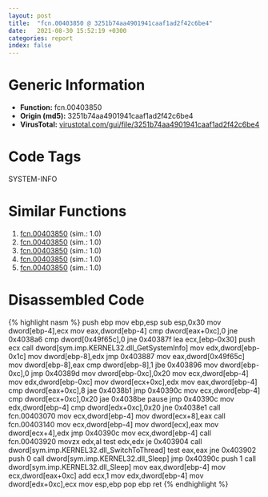 ```yaml
---
layout: post
title:  "fcn.00403850 @ 3251b74aa4901941caaf1ad2f42c6be4"
date:   2021-08-30 15:52:19 +0300
categories: report
index: false
---
```


# Generic Information
- **Function:** fcn.00403850
- **Origin (md5):** 3251b74aa4901941caaf1ad2f42c6be4
- **VirusTotal:** [virustotal.com/gui/file/3251b74aa4901941caaf1ad2f42c6be4][virustotal_ref]

# Code Tags
<span class="tag" id="SYSTEM-INFO">SYSTEM-INFO</span>


# Similar Functions

1. [fcn.00403850][similar_1_ref] (sim.: 1.0)
2. [fcn.00403850][similar_2_ref] (sim.: 1.0)
3. [fcn.00403850][similar_3_ref] (sim.: 1.0)
4. [fcn.00403850][similar_4_ref] (sim.: 1.0)
5. [fcn.00403850][similar_5_ref] (sim.: 1.0)


# Disassembled Code

{% highlight nasm %}
push ebp
mov ebp,esp
sub esp,0x30
mov dword[ebp-4],ecx
mov eax,dword[ebp-4]
cmp dword[eax+0xc],0
jne 0x4038a6
cmp dword[0x49f65c],0
jne 0x40387f
lea ecx,[ebp-0x30]
push ecx
call dword[sym.imp.KERNEL32.dll_GetSystemInfo]
mov edx,dword[ebp-0x1c]
mov dword[ebp-8],edx
jmp 0x403887
mov eax,dword[0x49f65c]
mov dword[ebp-8],eax
cmp dword[ebp-8],1
jbe 0x403896
mov dword[ebp-0xc],0
jmp 0x40389d
mov dword[ebp-0xc],0x20
mov ecx,dword[ebp-4]
mov edx,dword[ebp-0xc]
mov dword[ecx+0xc],edx
mov eax,dword[ebp-4]
cmp dword[eax+0xc],8
jae 0x4038b1
jmp 0x40390c
mov ecx,dword[ebp-4]
cmp dword[ecx+0xc],0x20
jae 0x4038be
pause 
jmp 0x40390c
mov edx,dword[ebp-4]
cmp dword[edx+0xc],0x20
jne 0x4038e1
call fcn.00403070
mov ecx,dword[ebp-4]
mov dword[ecx+8],eax
call fcn.00403140
mov ecx,dword[ebp-4]
mov dword[ecx],eax
mov dword[ecx+4],edx
jmp 0x40390c
mov ecx,dword[ebp-4]
call fcn.00403920
movzx edx,al
test edx,edx
je 0x403904
call dword[sym.imp.KERNEL32.dll_SwitchToThread]
test eax,eax
jne 0x403902
push 0
call dword[sym.imp.KERNEL32.dll_Sleep]
jmp 0x40390c
push 1
call dword[sym.imp.KERNEL32.dll_Sleep]
mov eax,dword[ebp-4]
mov ecx,dword[eax+0xc]
add ecx,1
mov edx,dword[ebp-4]
mov dword[edx+0xc],ecx
mov esp,ebp
pop ebp
ret 
{% endhighlight %}


[similar_1_ref]: /report/fcn.00403850@2e2b4d8aa248f9326f7e05a25c5691c2
[similar_2_ref]: /report/fcn.00403850@86aadb6b59332a1964ddcf06379f3bf0
[similar_3_ref]: /report/fcn.00403850@54ce721c07034069471c4434bc57ec40
[similar_4_ref]: /report/fcn.00403850@125511dc58d9fe5b15e0562013727778
[similar_5_ref]: /report/fcn.00403850@bc8f04f6e501a3422d1738dafe7e0e1d
[virustotal_ref]: https://www.virustotal.com/gui/file/3251b74aa4901941caaf1ad2f42c6be4